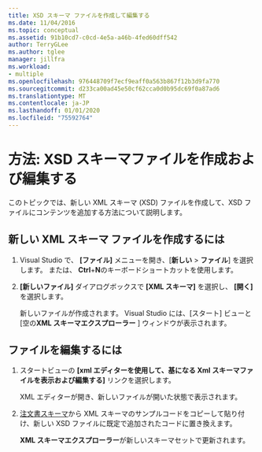 ```yaml
---
title: XSD スキーマ ファイルを作成して編集する
ms.date: 11/04/2016
ms.topic: conceptual
ms.assetid: 91b10cd7-c0cd-4e5a-a46b-4fed60dff542
author: TerryGLee
ms.author: tglee
manager: jillfra
ms.workload:
- multiple
ms.openlocfilehash: 976448709f7ecf9eaff0a563b867f12b3d9fa770
ms.sourcegitcommit: d233ca00ad45e50cf62cca0d0b95dc69f0a87ad6
ms.translationtype: MT
ms.contentlocale: ja-JP
ms.lasthandoff: 01/01/2020
ms.locfileid: "75592764"
---
```

# <a name="how-to-create-and-edit-an-xsd-schema-file"></a>方法: XSD スキーマファイルを作成および編集する

このトピックでは、新しい XML スキーマ (XSD) ファイルを作成して、XSD ファイルにコンテンツを追加する方法について説明します。

## <a name="to-create-a-new-xml-schema-file"></a>新しい XML スキーマ ファイルを作成するには

1. Visual Studio で、 **[ファイル]** メニューを開き、[**新しい** > **ファイル**] を選択します。 または、 **Ctrl**+**N**のキーボードショートカットを使用します。

2. **[新しいファイル]** ダイアログボックスで **[XML スキーマ]** を選択し、 **[開く]** を選択します。

   新しいファイルが作成されます。 Visual Studio には、[スタート] ビューと [空の**XML スキーマエクスプローラー** ] ウィンドウが表示されます。

## <a name="to-edit-a-file"></a>ファイルを編集するには

1. スタートビューの **[xml エディターを使用して、基になる Xml スキーマファイルを表示および編集する]** リンクを選択します。

   XML エディターが開き、新しいファイルが開いた状態で表示されます。

2. [注文書スキーマ](../xml-tools/sample-xsd-file-simple-schema.md)から XML スキーマのサンプルコードをコピーして貼り付け、新しい XSD ファイルに既定で追加されたコードに置き換えます。

   **XML スキーマエクスプローラー**が新しいスキーマセットで更新されます。

